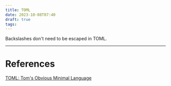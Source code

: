 ```yaml
---
title: TOML
date: 2023-10-08T07:40
draft: true
tags:
---
```

Backslashes don't need to be escaped in TOML.

---
# References

[TOML: Tom's Obvious Minimal Language](https://toml.io/en/)